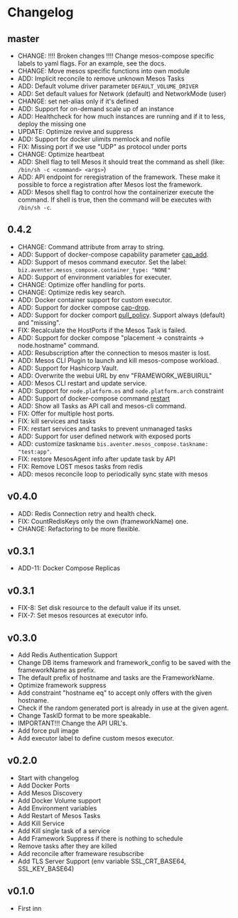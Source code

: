 # Changelog

## master

- CHANGE: !!!! Broken changes !!!! Change mesos-compose specific labels to yaml flags. For an example, see the docs.
- CHANGE: Move mesos specific functions into own module
- ADD: Implicit reconcile to remove unknown Mesos Tasks
- ADD: Default volume driver parameter `DEFAULT_VOLUME_DRIVER`
- ADD: Set default values for Network (default) and NetworkMode (user)
- CHANGE: set net-alias only if it's defined
- ADD: Support for on-demand scale up of an instance
- ADD: Healthcheck for how much instances are running and if it to less, deploy the missing one
- UPDATE: Optimize revive and suppress
- ADD: Support for docker ulimits memlock and nofile
- FIX: Missing port if we use "UDP" as protocol under ports
- CHANGE: Optimize heartbeat
- ADD: Shell flag to tell Mesos it should treat the command as shell (like: `/bin/sh -c <command> <args>`)
- ADD: API endpoint for reregistration of the framework. These make it possible to force a registration after Mesos lost the framework.
- ADD: Mesos shell flag to control how the containerizer execute the command. If shell is true, then the command will be executes with `/bin/sh -c`.

## 0.4.2

- CHANGE: Command attribute from array to string. 
- ADD: Support of docker-compose capability parameter [cap_add](https://docs.docker.com/compose/compose-file/#cap_add).
- ADD: Support of mesos command executor. Set the label:
  `biz.aventer.mesos_compose.container_type: "NONE"`
- ADD: Support of environment variables for executer.
- CHANGE: Optimize offer handling for ports.
- CHANGE: Optimize redis key search.
- ADD: Docker container support for custom executor.
- ADD: Support for docker compose [cap-drop](https://docs.docker.com/compose/compose-file/#cap_drop).
- ADD: Support for docker comport [pull_policy](https://docs.docker.com/compose/compose-file/#pull_policy). Support always (default) and "missing".
- FIX: Recalculate the HostPorts if the Mesos Task is failed.
- ADD: Support for docker compose "placement -> constraints -> node.hostname" command.
- ADD: Resubscription after the connection to mesos master is lost.
- ADD: Mesos CLI Plugin to launch and kill mesos-compose workload.
- ADD: Support for Hashicorp Vault.
- ADD: Overwrite the webui URL by env "FRAMEWORK_WEBUIRUL"
- ADD: Mesos CLI restart and update service.
- ADD: Support for `node.platform.os` and `node.platform.arch` constraint
- ADD: Support of docker-compose command [restart](https://docs.docker.com/compose/compose-file/#read_only) 
- ADD: Show all Tasks as API call and mesos-cli command.
- FIX: Offer for multiple host ports.
- FIX: kill services and tasks 
- FIX: restart services and tasks to prevent unmanaged tasks
- ADD: Support for user defined network with exposed ports
- ADD: customize taskname `bis.aventer.mesos_compose.taskname: "test:app"`. 
- FIX: restore MesosAgent info after update task by API
- FIX: Remove LOST mesos tasks from redis
- ADD: mesos reconcile loop to periodically sync state with mesos
  
## v0.4.0

- ADD: Redis Connection retry and health check.
- FIX: CountRedisKeys only the own (frameworkName) one.
- CHANGE: Refactoring to be more flexible.

## v0.3.1

- ADD-11: Docker Compose Replicas

## v0.3.1

- FIX-8: Set disk resource to the default value if its unset.
- FIX-7: Set mesos resources at executor info.

## v0.3.0

- Add Redis Authentication Support
- Change DB items framework and framework_config to be saved with the
  frameworkName as prefix.
- The default prefix of hostname and tasks are the FrameworkName.
- Optimize framework suppress
- Add constraint "hostname eq" to accept only offers with the given hostname.
- Check if the random generated port is already in use at the given agent.
- Change TaskID format to be more speakable.
- IMPORTANT!!! Change the API URL's.
- Add force pull image
- Add executor label to define custom mesos executor.

## v0.2.0

- Start with changelog
- Add Docker Ports
- Add Mesos Discovery
- Add Docker Volume support
- Add Environment variables
- Add Restart of Mesos Tasks
- Add Kill Service
- Add Kill single task of a service
- Add Framework Suppress if there is nothing to schedule
- Remove tasks after they are killed
- Add reconcile after frameware resubscribe
- Add TLS Server Support (env variable SSL_CRT_BASE64, SSL_KEY_BASE64)

## v0.1.0

- First inn
